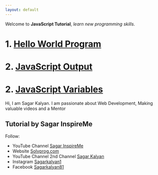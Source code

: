 ```yaml
---
layout: default
---
```


Welcome to **JavaScript Tutorial**, _learn new programming skills_.

# 1. [Hello World Program](./2022/05/24/js1.html)

# 2. [JavaScript Output](./2022/05/24/js2.html)

# 2. [JavaScript Variables](./2022/05/31/js_3_variables.html)



Hi, I am Sagar Kalyan. I am passionate about Web Development, Making valuable videos and a Mentor
## Tutorial by Sagar InspireMe
Follow:
- YouTube Channel [Sagar InspireMe](https://www.youtube.com/channel/UCRRKaUXAy-7d9iBhWm-Bq6w/)
- Website [Solvprog.com](https://solvprog.com)
- YouTube Channel 2nd Channel [Sagar Kalyan](https://www.youtube.com/c/sagarkalyan)
- Instagram [Sagarkalyan1](https://www.instagram.com/p/sagarkalyan1)
- Facebook [Sagarkalyan81](https://www.facebook.com/sagarkalyan81)

